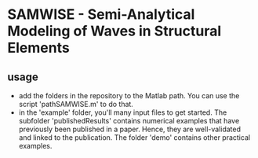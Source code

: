 # SAMWISE - Semi-Analytical Modeling of Waves in Structural Elements

## usage
- add the folders in the repository to the Matlab path. You can use the script 'pathSAMWISE.m' to do that.
- in the 'example' folder, you'll many input files to get started. The subfolder 'publishedResults' contains numerical examples that have previously been published in a paper. Hence, they are well-validated and linked to the publication. The folder 'demo' contains other practical examples. 

